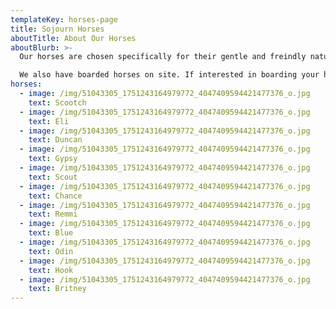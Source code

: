 ```yaml
---
templateKey: horses-page
title: Sojourn Horses
aboutTitle: About Our Horses
aboutBlurb: >-
  Our horses are chosen specifically for their gentle and freindly nature and they are well trained to handle a wide variety of riders.

  We also have boarded horses on site. If interested in boarding your horse at our facility, contact us.
horses:
  - image: /img/51043305_1751243164979772_4047409594421477376_o.jpg
    text: Scootch
  - image: /img/51043305_1751243164979772_4047409594421477376_o.jpg
    text: Eli
  - image: /img/51043305_1751243164979772_4047409594421477376_o.jpg
    text: Duncan
  - image: /img/51043305_1751243164979772_4047409594421477376_o.jpg
    text: Gypsy
  - image: /img/51043305_1751243164979772_4047409594421477376_o.jpg
    text: Scout
  - image: /img/51043305_1751243164979772_4047409594421477376_o.jpg
    text: Chance
  - image: /img/51043305_1751243164979772_4047409594421477376_o.jpg
    text: Remmi
  - image: /img/51043305_1751243164979772_4047409594421477376_o.jpg
    text: Blue
  - image: /img/51043305_1751243164979772_4047409594421477376_o.jpg
    text: Odin
  - image: /img/51043305_1751243164979772_4047409594421477376_o.jpg
    text: Hook
  - image: /img/51043305_1751243164979772_4047409594421477376_o.jpg
    text: Britney
---
```

